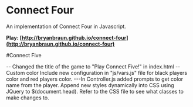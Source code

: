 # Connect Four

An implementation of Connect Four in Javascript.

**Play: [http://bryanbraun.github.io/connect-four](http://bryanbraun.github.io/connect-four)**


#Connect Five

-- Changed the title of the game to "Play Connect Five!" in index.html
 -- Custom color 
Include new configuration in "js/vars.js" file for black players color and red players color. 
 ---In Controller.js added prompts to get color name from the player. Append new styles dynamically into CSS using JQuery to $(document.head). Refer to the CSS file to see what classes to make changes to. 

